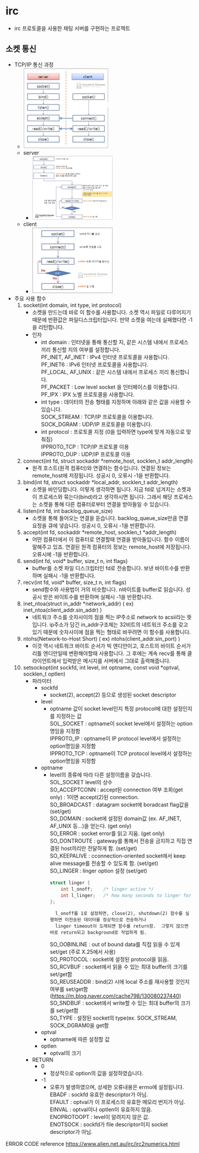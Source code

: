 # irc
+ irc 프로토콜을 사용한 채팅 서버를 구현하는 프로젝트

## 소켓 통신
+ TCP/IP 통신 과정
	+ <img src="./readme_img/tcp_ip.png" width="50%" height="50%"/>
	+ server
		+ <img src="./readme_img/server.png" width="50%" height="50%"/>
	+ client
		+ <img src="./readme_img/client.png" width="50%" height="50%"/>
+ 주요 사용 함수
	1. socket(int domain, int type, int protocol)
		+ 소켓을 만드는데 바로 이 함수를 사용합니다. 소켓 역시 파일로 다루어지기 때문에 반환값은 파일디스크립터입니다. 만약 소켓을 여는데 실패했다면 -1을 리턴합니다.
		+ 인자
			+ int domain : 인터넷을 통해 통신할 지, 같은 시스템 내에서 프로세스 끼리 통신할 지의 여부를 설정합니다.  
				PF_INET, AF_INET :	IPv4 인터넷 프로토콜을 사용합니다.  
				PF_INET6 :	IPv6 인터넷 프로토콜을 사용합니다.  
				PF_LOCAL, AF_UNIX :	같은 시스템 내에서 프로세스 끼리 통신합니다.  
				PF_PACKET :	Low level socket 을 인터페이스를 이용합니다.  
				PF_IPX :	IPX 노벨 프로토콜을 사용합니다.  
			+ int type : 데이터의 전송 형태를 지정하며 아래와 같은 값을 사용할 수 있습니다.  
				SOCK_STREAM :	TCP/IP 프로토콜을 이용합니다.  
				SOCK_DGRAM :	UDP/IP 프로토콜을 이용합니다.  
			+ int protocol : 프로토콜 지정 (0을 입력하면 type에 맞게 자동으로 맞춰짐)  
				IPPROTO_TCP : TCP/IP 프로토콜 이용  
				IPPROTO_DUP : UDP/IP 프로토콜 이용  
	2. connect(int fd, struct sockaddr *remote_host, socklen_t addr_length)
		+ 원격 호스트(원격 컴퓨터)와 연결하는 함수입니다. 연결된 정보는 remote_host에 저장됩니다. 성공시 0, 오류시 -1을 반환합니다.
	3. bind(int fd, struct sockaddr *local_addr, socklen_t addr_length)
		+ 소켓을 바인딩합니다. 이렇게 생각하면 됩니다. 지금 fd로 넘겨지는 소켓과 이 프로세스와 묶는다(bind)라고 생각하시면 됩니다. 그래서 해당 프로세스는 소켓을 통해 다른 컴퓨터로부터 연결을 받아들일 수 있습니다.
	4. listen(int fd, int backlog_queue_size)
		+ 소켓을 통해 들어오는 연결을 듣습니다. backlog_queue_size만큼 연결 요청을 큐에 넣습니다. 성공시 0, 오류시 -1을 반환합니다.
	5. accept(int fd, sockaddr *remote_host, socklen_t *addr_length)
		+ 어떤 컴퓨터에서 이 컴퓨터로 연결할때 연결을 받아들입니다. 함수 이름이 말해주고 있죠. 연결된 원격 컴퓨터의 정보는 remote_host에 저장됩니다. 오류시에 -1을 반환합니다.
	6. send(int fd, void* buffer, size_t n, int flags)
		+ buffer를 소켓 파일 디스크립터인 fd로 전송합니다. 보낸 바이트수를 반환하며 실패시 -1을 반환합니다.
	7. recv(int fd, void* buffer, size_t n, int flags)
		+ send함수와 사용법이 거의 비슷합니다. n바이트를 buffer로 읽습니다. 성공시 받은 바이트수를 반환하며 실패시 -1을 반환합니다.
	8. inet_ntoa(struct in_addr *network_addr) ( ex) inet_ntoa(client_addr.sin_addr) )
		+ 네트워크 주소를 숫자사이의 점을 찍는 IP주소로 network to acsii라는 뜻입니다. ip주소가 담긴 in_addr구조체는 32비트의 네트워크 주소를 갖고 있기 때문에 숫자사이에 점을 찍는 형태로 바꾸려면 이 함수를 사용합니다.
	9. ntohs(Network-to-Host Short) ( ex) ntohs(client_addr.sin_port) )
		+ 이것 역시 네트워크 바이트 순서가 빅 엔디안이고, 호스트의 바이트 순서가 리틀 엔디안일때 변환해야할때 사용합니다. 그 후에는 계속 recv를 통해 클라이언트에서 입력받은 메시지를 서버에서 그대로 출력해줍니다.
	10. setsockopt(int sockfd, int level, int optname, const void *optval, socklen_t optlen)
		+ 파라미터
			+ sockfd
				+ socket(2), accept(2) 등으로 생성된 socket descriptor
			+ level
				+ optname 값이 socket level인지 특정 protocol에 대한 설정인지를 지정하는 값  
				SOL_SOCKET : optname이 socket level에서 설정하는 option명임을 지정함  
				IPPROTO_IP : optname이 IP protocol level에서 설정하는 option명임을 지정함  
				IPPROTO_TCP : optname이 TCP protocol level에서 설정하는 option명임을 지정함  
			+ optname
				+ level의 종류에 따라 다른 설정이름을 갖습니다.  
				SOL_SOCKET level의 상수  
				SO_ACCEPTCONN : accept된 connection 여부 조회(get only) : 1이면 accept(2)된 connection.  
				SO_BROADCAST : datagram socket에 boradcast flag값을 (set/get)  
				SO_DOMAIN : socket에 설정된 domain값 (ex. AF_INET, AF_UNIX 등...)을 얻는다. (get only)  
				SO_ERROR : socket error를 읽고 지움. (get only)  
				SO_DONTROUTE : gateway를 통해서 전송을 금지하고 직접 연결된 host끼리만 전달하게 함. (set/get)  
				SO_KEEPALIVE : cconnection-oriented socket에서 keep alive message를 전송할 수 있도록 함. (set/get)  
				SO_LINGER : linger option 설정 (set/get)  
					```cpp
					struct linger {
						int l_onoff;    /* linger active */
						int l_linger;   /* how many seconds to linger for */
					};
					```
						l_onoff를 1로 설정하면, close(2), shutdown(2) 함수를 실행하면 미전송된 데이터를 정상적으로 전송하거나  
						linger timeout이 도래되면 함수를 return함.  그렇지 않으면 바로 return되고 background로 작업하게 됨.  
					SO_OOBINLINE : out of bound data를 직접 읽을 수 있게 set/get (주로 X.25에서 사용)  
					SO_PROTOCOL : socket에 설정된 protocol을 읽음.  
					SO_RCVBUF : socket에서 읽을 수 있는 최대 buffer의 크기를 set/get함  
					SO_REUSEADDR : bind(2) 시에 local 주소를 재사용할 것인지 여부를 set/get함 (https://m.blog.naver.com/cache798/130080237440)  
					SO_SNDBUF : socket에서 write할 수 있는 최대 buffer의 크기를 set/get함  
					SO_TYPE : 설정된 socket의 type(ex. SOCK_STREAM, SOCK_DGRAM0을 get함  
			+ optval
				+ optname에 따른 설정할 값
			+ optlen
				+ optval의 크기
		+ RETURN
			+ 0 
				+ 정상적으로 option의 값을 설정하였습니다.
			+ -1
				+ 오류가 발생하였으며, 상세한 오류내용은 errno에 설정됩니다.  
				EBADF     : sockfd 유효한 descriptor가 아님.  
				EFAULT    : optval가 이 프로세스의 유효한 메모리 번지가 아님.  
				EINVAL    : optval이나 optlen이 유효하지 않음.  
				ENOPROTOOPT : level이 알려지지 않은 값.  
				ENOTSOCK  : sockfd가 file descriptor이지 socket descriptor가 아님.  
				

ERROR CODE reference
https://www.alien.net.au/irc/irc2numerics.html
